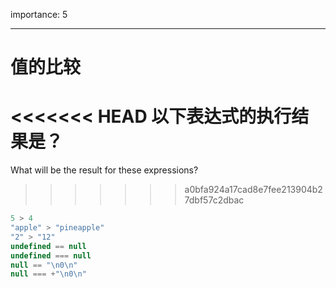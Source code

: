 importance: 5

---

# 值的比较

<<<<<<< HEAD
以下表达式的执行结果是？
=======
What will be the result for these expressions?
>>>>>>> a0bfa924a17cad8e7fee213904b27dbf57c2dbac

```js no-beautify
5 > 4
"apple" > "pineapple"
"2" > "12"
undefined == null
undefined === null
null == "\n0\n"
null === +"\n0\n"
```

